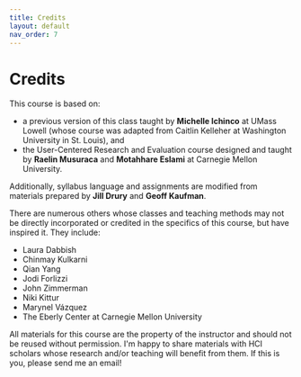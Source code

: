 ```yaml
---
title: Credits
layout: default
nav_order: 7
---
```

# Credits

This course is based on:
- a previous version of this class taught by **Michelle Ichinco** at UMass Lowell (whose course was adapted from Caitlin Kelleher at Washington University in St. Louis), and
- the User-Centered Research and Evaluation course designed and taught by **Raelin Musuraca** and **Motahhare Eslami** at Carnegie Mellon University.
  
Additionally, syllabus language and assignments are modified from materials prepared by **Jill Drury** and **Geoff Kaufman**. 

There are numerous others whose classes and teaching methods may not be directly incorporated or credited in the specifics of this course, but have inspired it. They include: 
- Laura Dabbish
- Chinmay Kulkarni 
- Qian Yang
- Jodi Forlizzi
- John Zimmerman
- Niki Kittur
- Marynel Vázquez
- The Eberly Center at Carnegie Mellon University


<!--Maybe: Mary Beth Kery, Jeff Bigham, Joseph Seering, Bilge Mutlu-->

All materials for this course are the property of the instructor and should not be reused without permission. I'm happy to share materials with HCI scholars whose research and/or teaching will benefit from them. If this is you, please send me an email! 
